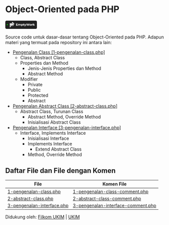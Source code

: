 # Object-Oriented pada PHP

<a href="https://emptywork.netlify.app">
  <img src="active.svg" width=100>
</a>

Source code untuk dasar-dasar tentang Object-Oriented pada PHP. Adapun materi yang termuat pada repository ini antara lain:
- <a href="./1-pengenalan-class.php">Pengenalan Class [1-pengenalan-class.php]</a>
  - Class, Abstract Class
  - Properties dan Method
    - Jenis-Jenis Properties dan Method
    - Abstract Method
  - Modifier
    - Private
    - Public
    - Protected
    - Abstract
- <a href="./2-abstract-class.php">Pengenalan Abstract Class [2-abstract-class.php]</a>
  - Abstract Class, Turunan Class
    - Abstract Method, Override Method
    - Inisialisasi Abstract Class
- <a href="./3-pengenalan-interface.php">Pengenalan Interface [3-pengenalan-interface.php]</a>
  - Interface, Implements Interface
    - Inisialisasi Interface
    - Implements Interface
      - Extend Abstract Class
    - Method, Override Method

## Daftar File dan File dengan Komen
|File|Komen File|
|---|---|
|<a href="./1-pengenalan-class.php">1-pengenalan-class.php</a>|<a href="./1-pengenalan-class-comment.php">1-pengenalan-class-comment.php</a>|
|<a href="./2-abstract-class.php">2-abstract-class.php</a>|<a href="./2-abstract-class-comment.php">2-abstract-class-comment.php</a>|
|<a href="./3-pengenalan-interface.php">3-pengenalan-interface.php</a>|<a href="./3-pengenalan-interface-comment.php">3-pengenalan-interface-comment.php</a>|

Didukung oleh:
<a href="https://filkom.ukim.ac.id">Filkom UKIM</a> | <a href="https://ukim.ac.id">UKIM</a>